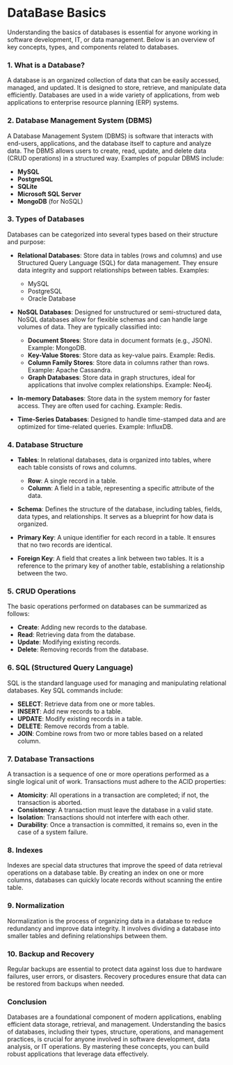 <h1>DataBase Basics</h1>

Understanding the basics of databases is essential for anyone working in software development, IT, or data management. Below is an overview of key concepts, types, and components related to databases.

### 1. **What is a Database?**
A database is an organized collection of data that can be easily accessed, managed, and updated. It is designed to store, retrieve, and manipulate data efficiently. Databases are used in a wide variety of applications, from web applications to enterprise resource planning (ERP) systems.

### 2. **Database Management System (DBMS)**
A Database Management System (DBMS) is software that interacts with end-users, applications, and the database itself to capture and analyze data. The DBMS allows users to create, read, update, and delete data (CRUD operations) in a structured way. Examples of popular DBMS include:
- **MySQL**
- **PostgreSQL**
- **SQLite**
- **Microsoft SQL Server**
- **MongoDB** (for NoSQL)

### 3. **Types of Databases**
Databases can be categorized into several types based on their structure and purpose:

- **Relational Databases**: Store data in tables (rows and columns) and use Structured Query Language (SQL) for data management. They ensure data integrity and support relationships between tables. Examples:
  - MySQL
  - PostgreSQL
  - Oracle Database

- **NoSQL Databases**: Designed for unstructured or semi-structured data, NoSQL databases allow for flexible schemas and can handle large volumes of data. They are typically classified into:
  - **Document Stores**: Store data in document formats (e.g., JSON). Example: MongoDB.
  - **Key-Value Stores**: Store data as key-value pairs. Example: Redis.
  - **Column Family Stores**: Store data in columns rather than rows. Example: Apache Cassandra.
  - **Graph Databases**: Store data in graph structures, ideal for applications that involve complex relationships. Example: Neo4j.

- **In-memory Databases**: Store data in the system memory for faster access. They are often used for caching. Example: Redis.

- **Time-Series Databases**: Designed to handle time-stamped data and are optimized for time-related queries. Example: InfluxDB.

### 4. **Database Structure**
- **Tables**: In relational databases, data is organized into tables, where each table consists of rows and columns.
  - **Row**: A single record in a table.
  - **Column**: A field in a table, representing a specific attribute of the data.

- **Schema**: Defines the structure of the database, including tables, fields, data types, and relationships. It serves as a blueprint for how data is organized.

- **Primary Key**: A unique identifier for each record in a table. It ensures that no two records are identical.

- **Foreign Key**: A field that creates a link between two tables. It is a reference to the primary key of another table, establishing a relationship between the two.

### 5. **CRUD Operations**
The basic operations performed on databases can be summarized as follows:
- **Create**: Adding new records to the database.
- **Read**: Retrieving data from the database.
- **Update**: Modifying existing records.
- **Delete**: Removing records from the database.

### 6. **SQL (Structured Query Language)**
SQL is the standard language used for managing and manipulating relational databases. Key SQL commands include:
- **SELECT**: Retrieve data from one or more tables.
- **INSERT**: Add new records to a table.
- **UPDATE**: Modify existing records in a table.
- **DELETE**: Remove records from a table.
- **JOIN**: Combine rows from two or more tables based on a related column.

### 7. **Database Transactions**
A transaction is a sequence of one or more operations performed as a single logical unit of work. Transactions must adhere to the ACID properties:
- **Atomicity**: All operations in a transaction are completed; if not, the transaction is aborted.
- **Consistency**: A transaction must leave the database in a valid state.
- **Isolation**: Transactions should not interfere with each other.
- **Durability**: Once a transaction is committed, it remains so, even in the case of a system failure.

### 8. **Indexes**
Indexes are special data structures that improve the speed of data retrieval operations on a database table. By creating an index on one or more columns, databases can quickly locate records without scanning the entire table.

### 9. **Normalization**
Normalization is the process of organizing data in a database to reduce redundancy and improve data integrity. It involves dividing a database into smaller tables and defining relationships between them.

### 10. **Backup and Recovery**
Regular backups are essential to protect data against loss due to hardware failures, user errors, or disasters. Recovery procedures ensure that data can be restored from backups when needed.

### Conclusion
Databases are a foundational component of modern applications, enabling efficient data storage, retrieval, and management. Understanding the basics of databases, including their types, structure, operations, and management practices, is crucial for anyone involved in software development, data analysis, or IT operations. By mastering these concepts, you can build robust applications that leverage data effectively.
